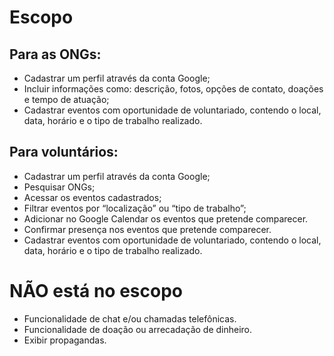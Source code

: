 # Escopo
## Para as ONGs: 
- Cadastrar um perfil através da conta Google;
- Incluir informações como: descrição, fotos, opções de contato, doações e tempo de atuação;
- Cadastrar eventos com oportunidade de voluntariado, contendo o local, data, horário e o tipo de trabalho realizado.


## Para voluntários:
- Cadastrar um perfil através da conta Google;
- Pesquisar ONGs;
- Acessar os eventos cadastrados;
- Filtrar eventos por “localização” ou “tipo de trabalho”;
- Adicionar no Google Calendar os eventos que pretende comparecer.
- Confirmar presença nos eventos que pretende comparecer.
- Cadastrar eventos com oportunidade de voluntariado, contendo o local, data, horário e o tipo de trabalho realizado.

# NÃO está no escopo
- Funcionalidade de chat e/ou chamadas telefônicas.
- Funcionalidade de doação ou arrecadação de dinheiro.
- Exibir propagandas.
